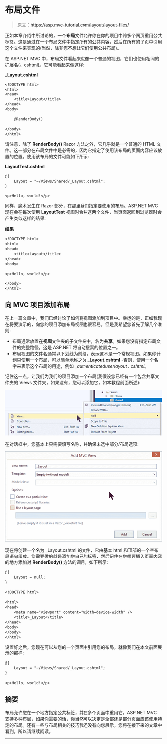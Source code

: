 # 布局文件

> 原文：<https://asp.mvc-tutorial.com/layout/layout-files/>

正如本章介绍中所讨论的，一个**布局**文件允许你在你的项目中跨多个网页重用公共标签。这是通过在一个布局文件中指定所有的公共内容，然后在所有的子页中引用这个文件来实现的(当然，除非您不想让它们使用公共布局)。

在 ASP.NET MVC 中，布局文件看起来就像一个普通的视图，它们也使用相同的扩展名(。cshtml)。它可能看起来像这样:

**_Layout.cshtml**

```
<!DOCTYPE html>
<html>
<head>    
    <title>Layout</title>
</head>
<body>

    @RenderBody()

</body>
</html>
```

请注意，除了 **RenderBody()** Razor 方法之外，它几乎就是一个普通的 HTML 文件。这一部分在布局文件中是必需的，因为它指定了使用该布局的页面内容应该放置的位置。使用该布局的文件可能如下所示:

**LayoutTest.cshtml**

<input type="hidden" name="IL_IN_ARTICLE">

```
@{
    Layout = "~/Views/Shared/_Layout.cshtml";
}

<p>Hello, world!</p>
```

同样，魔术发生在 Razor 部分，在那里我们指定要使用的布局。ASP.NET MVC 现在会在每次使用 **LayoutTest** 视图时合并这两个文件，当页面返回到浏览器时会产生类似这样的结果:

**结果**

```
<!DOCTYPE html>
<html>
<head>    
    <title>Layout</title>
</head>
<body>

<p>Hello, world!</p>

</body>
</html>
```

## 向 MVC 项目添加布局

在上一篇文章中，我们已经讨论了如何将视图添加到项目中。幸运的是，正如我现在将要演示的，向您的项目添加布局视图也很容易，但是我希望您首先了解几个准则:

*   布局通常放置在**视图**文件夹的子文件夹中，名为**共享**。如果您没有指定布局文件的完整路径，这是 ASP.NET 将自动搜索的位置之一。
*   布局视图的文件名通常以下划线为前缀，表示这不是一个常规视图。如果你计划只使用一个布局，可以简单地称之为 **_Layout.cshtml** -否则，使用一个名字来表示这个布局的用途，例如 _*authenticateduserlayout . cshtml*。

记住这一点，让我们为我们的项目添加一个布局(我假设您已经有一个包含共享文件夹的 Views 文件夹，如果没有，您可以添加它，如本教程前面所述):

![](img/7ba4a082157644d33f2e61135f5d53a0.png "Add - View menu")

在对话框中，您基本上只需要填写名称，并确保未选中部分/布局选项:

![](img/eb9d1de38b9237c19f17a43c2acfb59f.png "Add Layout dialog")

现在将创建一个名为 _Layout.cshtml 的文件，它由基本 html 和顶部的一个空布局语句组成。您需要做的就是添加您自己的标签，然后记住在您想要插入页面内容的地方添加对 **RenderBody()** 方法的调用，如下所示:

```
@{
    Layout = null;
}

<!DOCTYPE html>

<html>
<head>
    <meta name="viewport" content="width=device-width" />
    <title>_Layout</title>
</head>
<body>
</body>
</html>
```

设置好之后，您现在可以从您的一个页面中引用您的布局，就像我们在本文前面展示的那样:

```
@{
    Layout = "~/Views/Shared/_Layout.cshtml";
}

<p>Hello, world!</p>
```

## 摘要

布局允许您在一个地方指定公共标签，并在多个页面中重用它。ASP.NET MVC 支持多种布局，如果你需要的话，你当然可以决定是全部还是部分页面应该使用特定的布局。还有一些与布局相关的技巧我还没有向您展示，您将在接下来的文章中看到，所以请继续阅读。

* * *